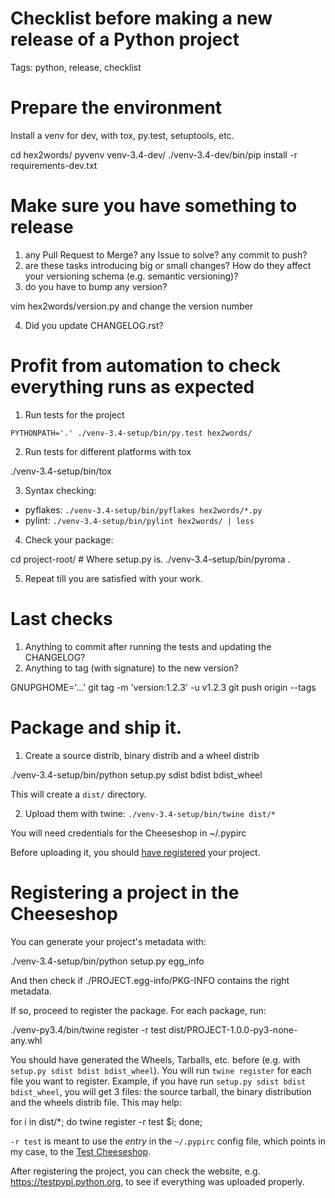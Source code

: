 # Checklist before making a new release of a Python project

Tags: python, release, checklist


# Prepare the environment

Install a venv for dev, with tox, py.test, setuptools, etc.

  cd hex2words/
  pyvenv venv-3.4-dev/
  ./venv-3.4-dev/bin/pip install -r requirements-dev.txt


# Make sure you have something to release

1. any Pull Request to Merge? any Issue to solve? any commit to push?
2. are these tasks introducing big or small changes? How do they affect your versioning schema (e.g. semantic versioning)?
3. do you have to bump any version?

  vim hex2words/version.py
  and change the version number

4. Did you update CHANGELOG.rst?


# Profit from automation to check everything runs as expected

1. Run tests for the project

  `PYTHONPATH='.' ./venv-3.4-setup/bin/py.test hex2words/`

2. Run tests for different platforms with tox

  ./venv-3.4-setup/bin/tox

3. Syntax checking:

  * pyflakes: `./venv-3.4-setup/bin/pyflakes hex2words/*.py`
  * pylint: `./venv-3.4-setup/bin/pylint hex2words/ | less`

4. Check your package:

  cd project-root/  # Where setup.py is.
  ./venv-3.4-setup/bin/pyroma .

5. Repeat till you are satisfied with your work.

# Last checks

1. Anything to commit after running the tests and updating the CHANGELOG?
2. Anything to tag (with signature) to the new version?

  GNUPGHOME='...' git tag -m 'version:1.2.3' -u <gpg-fpr> v1.2.3 <commit-hash>
  git push origin --tags

# Package and ship it.

1. Create a source distrib, binary distrib and a wheel distrib

  ./venv-3.4-setup/bin/python setup.py sdist bdist bdist_wheel

  This will create a `dist/` directory.

2. Upload them with twine: `./venv-3.4-setup/bin/twine dist/*`

  You will need credentials for the Cheeseshop in ~/.pypirc

Before uploading it, you should [have registered](http://python-packaging-user-guide.readthedocs.org/en/latest/distributing/#register-your-project) your project.

# Registering a project in the Cheeseshop

You can generate your project's metadata with:

  ./venv-3.4-setup/bin/python setup.py egg_info

And then check if ./PROJECT.egg-info/PKG-INFO contains the right metadata.

If so, proceed to register the package. For each package, run:

  ./venv-py3.4/bin/twine register -r test dist/PROJECT-1.0.0-py3-none-any.whl

You should have generated the Wheels, Tarballs, etc. before (e.g. with `setup.py sdist bdist bdist_wheel`). You will run `twine register` for each file you want to register. Example, if you have run `setup.py sdist bdist bdist_wheel`, you will get 3 files: the source tarball, the binary distribution and the wheels distrib file. This may help:

  for i in dist/\*; do twine register -r test $i; done;

`-r test` is meant to use the *entry* in the `~/.pypirc` config file, which points in my case, to the [Test Cheeseshop](https://testpypi.python.org).

After registering the project, you can check the website, e.g. https://testpypi.python.org, to see if everything was uploaded properly.

